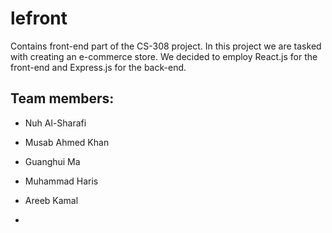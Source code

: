 # lefront
Contains front-end part of the CS-308 project. In this project we are tasked with creating an e-commerce store. We decided to employ React.js for the front-end and Express.js for the back-end.

## Team members:

* Nuh Al-Sharafi

* Musab Ahmed Khan

* Guanghui Ma

* Muhammad Haris

* Areeb Kamal

* 
